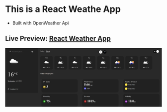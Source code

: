 # This is a React Weathe App

-  Built with OpenWeather Api

## Live Preview: [React Weather App](https://weather-app-dash.netlify.app)

![Weather App](./weather-app/src/assets/weather_app.png)
